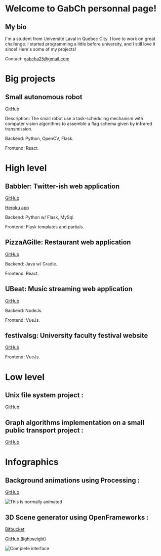 # Welcome to GabCh personnal page! 
## My bio
I'm a student from Université Laval in Quebec City. I love to work on great challenge. I started programming a little before university, and I still love it since! Here's some of my projects! 

Contact: gabcha25@gmail.com

# Big projects
## Small autonomous robot
[GitHub](https://github.com/GabCh/Gringo-design3)

Description: The small robot use a task-scheduling mechanism with computer vision algorithms to assemble a flag schema given by infrared transmission.

Backend: Python, OpenCV, Flask.

Frontend: React.

# High level
## Babbler: Twitter-ish web application
[GitHub](https://github.com/GabCh/Babbler)

[Heroku app](https://babbler-deploy.herokuapp.com/)

Backend: Python w/ Flask, MySql.

Frontend: Flask templates and partials.

## PizzaAGille: Restaurant web application
[GitHub](https://github.com/GabCh/PizzaAgille)

Backend: Java w/ Gradle.

Frontend: React.

## UBeat: Music streaming web application
[GitHub](https://github.com/GabCh/Ubeat-frontend)

Backend: NodeJs.

Frontend: VueJs.

## festivalsg: University faculty festival website
[GitHub](https://github.com/GabCh/festivalsg)

Frontend: VueJs.

# Low level
## Unix file system project :
[GitHub](https://github.com/GabCh/GLO-2001)

## Graph algorithms implementation on a small public transport project : 
[GitHub](https://github.com/GabCh/GLO-2100)


# Infographics
## Background animations using Processing :
[GitHub](https://github.com/GabCh/Nodes)

![This is normally animated](https://i.imgur.com/NXX8qKx.png)

## 3D Scene generator using OpenFrameworks :
[Bitbucket](https://bitbucket.org/Jouramie/infographie-h2017)

[GitHub (lightweight)](https://github.com/GabCh/SceneCreator)

![Complete interface](https://i.imgur.com/4xX2MTk.png)

